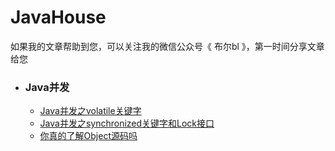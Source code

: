 # JavaHouse
如果我的文章帮助到您，可以关注我的微信公众号《 布尔bl 》，第一时间分享文章给您



- ### Java并发
    - [Java并发之volatile关键字](/Java并发/Java并发之volatile关键字.md)  
    - [Java并发之synchronized关键字和Lock接口](/Java并发/Java并发之synchronized关键字和Lock接口.md)  
    - [你真的了解Object源码吗](/Java并发/你真的了解Object源码吗.md)